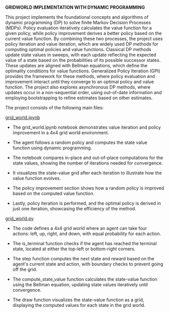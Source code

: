 **GRIDWORLD IMPLEMENTATION WITH DYNAMIC PROGRAMMING**

This project implements the foundational concepts and algorithms of dynamic programming (DP) to solve finite Markov Decision Processes (MDPs). Policy evaluation iteratively calculates the value function for a given policy, while policy improvement derives a better policy based on the current value function. By combining these two processes, the project uses policy iteration and value iteration, which are widely used DP methods for computing optimal policies and value functions. Classical DP methods update state values in sweeps, with each update reflecting the expected value of a state based on the probabilities of its possible successor states. These updates are aligned with Bellman equations, which define the optimality conditions for value functions. Generalized Policy Iteration (GPI) provides the framework for these methods, where policy evaluation and improvement interact until they converge to an optimal policy and value function. The project also explores asynchronous DP methods, where updates occur in a non-sequential order, using out-of-date information and employing bootstrapping to refine estimates based on other estimates.

The project consists of the following main files:

[grid_world.ipynb](https://github.com/alinavirabyan/Reinforcment_Learning/blob/main/gridworld-dp/notebooks/grid_world.ipynb)
- The grid_world.ipynb notebook demonstrates value iteration and policy improvement in a 4x4 grid world environment.
- The agent follows a random policy and computes the state value function using dynamic programming.
- The notebook compares in-place and out-of-place computations for the state values, showing the number of iterations needed for convergence.

- It visualizes the state-value grid after each iteration to illustrate how the value function evolves.

- The policy improvement section shows how a random policy is improved based on the computed value function.

- Lastly, policy iteration is performed, and the optimal policy is derived in just one iteration, showcasing the efficiency of the method.

[grid_world.py](https://github.com/alinavirabyan/Reinforcment_Learning/blob/main/gridworld-dp/src/grid_world.py)

- The code defines a 4x4 grid world where an agent can take four actions: left, up, right, and down, with equal probability for each action.

- The is_terminal function checks if the agent has reached the terminal state, located at either the top-left or bottom-right corners.

- The step function computes the next state and reward based on the agent's current state and action, with boundary checks to prevent going off the grid.

- The compute_state_value function calculates the state-value function using the Bellman equation, updating state values iteratively until convergence.

- The draw function visualizes the state-value function as a grid, displaying the computed values for each state in the grid world.
